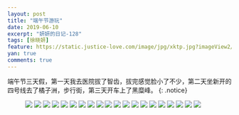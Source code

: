 ```yaml
---
layout: post
title: "端午节游玩"
date: 2019-06-10
excerpt: "妍妍的日记-128"
tags: [徐晓妍]
feature: https://static.justice-love.com/image/jpg/xktp.jpg?imageView2/1/w/1200/h/500
yan: true
comments: true
---
```

端午节三天假，第一天我去医院拔了智齿，拔完感觉脸小了不少，第二天坐新开的四号线去了橘子洲，步行街，第三天开车上了黑糜峰。
{: .notice}
<figure>
    <img src="{{ site.staticUrl }}/yanyan/image/duanwuyouwan1.jpg?imageMogr2/auto-orient" />
    <img src="{{ site.staticUrl }}/yanyan/image/duanwuyouwan2.jpg?imageMogr2/auto-orient" />
    <img src="{{ site.staticUrl }}/yanyan/image/duanwuyouwan3.jpg?imageMogr2/auto-orient" />
    <img src="{{ site.staticUrl }}/yanyan/image/duanwuyouwan4.jpg?imageMogr2/auto-orient" />
    <img src="{{ site.staticUrl }}/yanyan/image/duanwuyouwan5.jpg?imageMogr2/auto-orient" />
    <img src="{{ site.staticUrl }}/yanyan/image/duanwuyouwan6.jpg?imageMogr2/auto-orient" />
    <img src="{{ site.staticUrl }}/yanyan/image/duanwuyouwan7.jpg?imageMogr2/auto-orient" />
    <img src="{{ site.staticUrl }}/yanyan/image/duanwuyouwan8.jpg?imageMogr2/auto-orient" />
    <img src="{{ site.staticUrl }}/yanyan/image/duanwuyouwan9.jpg?imageMogr2/auto-orient" />
    <img src="{{ site.staticUrl }}/yanyan/image/duanwuyouwan10.jpg?imageMogr2/auto-orient" />
    <img src="{{ site.staticUrl }}/yanyan/image/duanwuyouwan11.jpg?imageMogr2/auto-orient" />
    <img src="{{ site.staticUrl }}/yanyan/image/duanwuyouwan12.jpg?imageMogr2/auto-orient" />
    <img src="{{ site.staticUrl }}/yanyan/image/duanwuyouwan13.jpg?imageMogr2/auto-orient" />
    <img src="{{ site.staticUrl }}/yanyan/image/duanwuyouwan14.jpg?imageMogr2/auto-orient" />
    <img src="{{ site.staticUrl }}/yanyan/image/duanwuyouwan15.jpg?imageMogr2/auto-orient" />
    <img src="{{ site.staticUrl }}/yanyan/image/duanwuyouwan16.jpg?imageMogr2/auto-orient" />
    <img src="{{ site.staticUrl }}/yanyan/image/duanwuyouwan17.jpg?imageMogr2/auto-orient" />
    <img src="{{ site.staticUrl }}/yanyan/image/duanwuyouwan18.jpg?imageMogr2/auto-orient" />
    <img src="{{ site.staticUrl }}/yanyan/image/duanwuyouwan19.jpg?imageMogr2/auto-orient" />
    <img src="{{ site.staticUrl }}/yanyan/image/duanwuyouwan20.jpg?imageMogr2/auto-orient" />
</figure>
